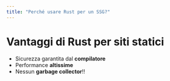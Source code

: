 ```yaml
---
title: "Perché usare Rust per un SSG?"
---
```


# Vantaggi di Rust per siti statici
- Sicurezza garantita dal **compilatore**
- Performance **altissime**
- Nessun **garbage collector**!!
